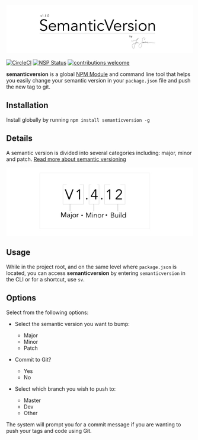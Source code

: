 
<img src="https://raw.githubusercontent.com/joecodecreations/semanticVersion/master/resources/images/semantic_header.jpg" />

[![CircleCI](https://circleci.com/gh/joecodecreations/semanticVersion/tree/master.svg?style=svg)](https://circleci.com/gh/joecodecreations/semanticVersion/tree/master) [![NSP Status](https://nodesecurity.io/orgs/joecodecreations/projects/3edb22ec-7826-41de-a099-f2057a3b8e63/badge)](https://nodesecurity.io/orgs/joecodecreations/projects/3edb22ec-7826-41de-a099-f2057a3b8e63) [![contributions welcome](https://img.shields.io/badge/contributions-welcome-brightgreen.svg?style=flat)](https://github.com/dwyl/esta/issues)

**semanticversion** is a global [NPM Module](https://www.npmjs.com/package/semanticversion) and command line tool that helps you easily change your semantic version in your `package.json` file and push the new tag to git.




## Installation
Install globally by running `npm install semanticversion -g`

## Details
A semantic version is divided into several categories including: major, minor and patch. [Read more about semantic versioning](http://semver.org/)

<img src="https://raw.githubusercontent.com/joecodecreations/semanticVersion/master/resources/images/diagram.jpg" />

## Usage

While in the project root, and on the same level where `package.json` is located, you can access **semanticversion** by entering `semanticversion` in the CLI or for a shortcut, use `sv`.


## Options
Select from the following options:

* Select the semantic version you want to bump:
  * Major
  * Minor
  * Patch


* Commit to Git?
  * Yes
  * No


* Select which branch you wish to push to:
  * Master
  * Dev
  * Other


The system will prompt you for a commit message if you are wanting to push your tags and code using Git.
